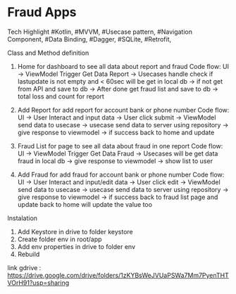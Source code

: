 # Fraud Apps

Tech Highlight
#Kotlin,
#MVVM,
#Usecase pattern,
#Navigation Component,
#Data Binding,
#Dagger,
#SQLite,
#Retrofit,

Class and Method definition

1. Home
    for dashboard to see all data about report and fraud
    Code flow:
    UI ->
    ViewModel Trigger Get Data Report ->
    Usecases handle check if lastupdate is not empty and < 60sec will be get in local db ->
    if not get from API and save to db -> After done get fraud list and save to db ->
    total loss and count for report

2. Add Report
    for add report for account bank or phone number
    Code flow:
    UI ->
    User Interact and input data ->
    User click submit ->
    ViewModel send data to usecase ->
    usecase send data to server using repository ->
    give response to viewmodel -> if success back to home and update

3. Fraud List
    for page to see all data about fraud in one report
    Code flow:
    UI ->
    ViewModel Trigger Get Data Fraud ->
    Usecases will be get data fraud in local db ->
    give response to viewmodel ->
    show list to user

4. Add Fraud
    for add fraud for account bank or phone number
    Code flow:
    UI ->
    User Interact and input/edit data ->
    User click edit ->
    ViewModel send data to usecase ->
    usecase send data to server using repository ->
    give response to viewmodel -> if success back to fraud list page and update
    back to home will update the value too


Instalation

1. Add Keystore in drive to folder keystore
2. Create folder env in root/app
3. Add env properties in drive to folder env
4. Rebuild

link gdrive : https://drive.google.com/drive/folders/1zKYBsWeJVUaPSWa7Mm7PyenTHTVOrH91?usp=sharing

